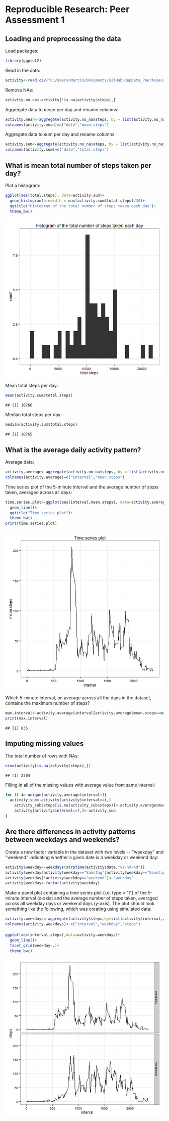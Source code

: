 # Reproducible Research: Peer Assessment 1


## Loading and preprocessing the data

Load packages:

```r
library(ggplot2) 
```

Read in the data:

```r
activity<-read.csv("C:/Users/Martin/Documents/GitHub/RepData_PeerAssessment1/activity/activity.csv") 
```

Remove NAs:

```r
activity.no_na<-activity[!is.na(activity$steps),]
```

Aggregate data to mean per day and rename columns:

```r
activity.mean<-aggregate(activity.no_na$steps, by = list(activity.no_na$date), FUN = mean)
colnames(activity.mean)=c("date","mean.steps")
```

Aggregate data to sum per day and rename columns:

```r
activity.sum<-aggregate(activity.no_na$steps, by = list(activity.no_na$date), FUN = sum)
colnames(activity.sum)=c("date","total.steps")
```

## What is mean total number of steps taken per day?
Plot a histogram:

```r
ggplot(aes(total.steps), data=activity.sum)+
  geom_histogram(binwidth = max(activity.sum$total.steps)/30)+
  ggtitle("Histogram of the total number of steps taken each day")+
  theme_bw()
```

![plot of chunk figure1](figure/figure1.png) 

Mean total steps per day:

```r
mean(activity.sum$total.steps)
```

```
## [1] 10766
```

Median total steps per day:

```r
median(activity.sum$total.steps)
```

```
## [1] 10765
```

## What is the average daily activity pattern?
Average data:

```r
activity.average<-aggregate(activity.no_na$steps, by = list(activity.no_na$interval), FUN = mean)
colnames(activity.average)=c("interval","mean.steps")
```
Time series plot of the 5-minute interval and the average number of steps taken, averaged across all days:

```r
time.series.plot<-ggplot(aes(interval,mean.steps), data=activity.average)+
  geom_line()+
  ggtitle("Time series plot")+
  theme_bw()
print(time.series.plot)
```

![plot of chunk figure2](figure/figure2.png) 

Which 5-minute interval, on average across all the days in the dataset, contains the maximum number of steps?

```r
max.interval<-activity.average$interval[activity.average$mean.steps==max(activity.average$mean.steps)]
print(max.interval)
```

```
## [1] 835
```

## Imputing missing values
The total number of rows with NAs:

```r
nrow(activity[is.na(activity$steps),])
```

```
## [1] 2304
```

Filling in all of the missing values with average value from same interval:

```r
for (t in unique(activity.average$interval)){
  activity_sub<-activity[activity$interval==t,]
    activity_sub$steps[is.na(activity_sub$steps)]<-activity.average$mean.steps[activity.average$interval==t]
    activity[activity$interval==t,]<-activity_sub
}
```

## Are there differences in activity patterns between weekdays and weekends?

Create a new factor variable in the dataset with two levels -- "weekday" and "weekend" indicating whether a given date is a weekday or weekend day:

```r
activity$weekday<-weekdays(strptime(activity$date,"%Y-%m-%d"))
activity$weekday[activity$weekday=="Samstag"|activity$weekday=="Sonntag"]<-"weekend"
activity$weekday[!activity$weekday=="weekend"]<-"weekday"
activity$weekday<-factor(activity$weekday)
```

Make a panel plot containing a time series plot (i.e. type = "l") of the 5-minute interval (x-axis) and the average number of steps taken, averaged across all weekday days or weekend days (y-axis). The plot should look something like the following, which was creating using simulated data:

```r
activity.weekdays<-aggregate(activity$steps,by=list(activity$interval,activity$weekday),mean)
colnames(activity.weekdays)<-c("interval","weekday","steps")

ggplot(aes(interval,steps),data=activity.weekdays)+
  geom_line()+
  facet_grid(weekday~.)+
  theme_bw()
```

![plot of chunk figure](figure/figure.png) 
